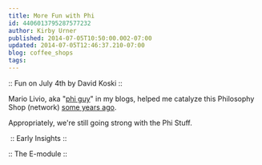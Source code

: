 ```yaml
---
title: More Fun with Phi
id: 4406013795287577232
author: Kirby Urner
published: 2014-07-05T10:50:00.002-07:00
updated: 2014-07-05T12:46:37.210-07:00
blog: coffee_shops
tags: 
---
```


:: Fun on July 4th by David Koski ::

Mario Livio, aka "[phi guy](http://mybizmo.blogspot.com/2007/04/phi-guy.html)" in my blogs, helped me catalyze this Philosophy Shop (network) [some years ago](http://coffeeshopsnet.blogspot.com/2009/02/glass-bead-game.html).

Appropriately, we're still going strong with the Phi Stuff.

 :: Early Insights ::

:: The E-module ::